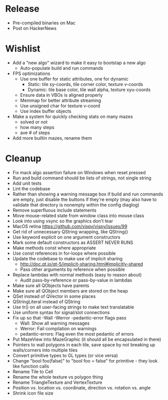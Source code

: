 Release
=======
- Pre-compiled binaries on Mac
- Post on HackerNews

Wishlist
========
- Add a "new algo" wizard to make it easy to bootstap a new algo
    - Auto-populate build and run commands
- FPS optimizations
    - Use one buffer for static attributes, one for dynamic
        - Static: tile xy-coords, tile corner color, texture v-coords
        - Dynamic: tile base color, tile wall alpha, texture xyu-coords
    - Ensure data in VBOs is aligned properly
    - Memmap for better attribute streaming
    - Use unsigned char for texture v-coord
    - Use index buffer objects
- Make a system for quickly checking stats on many mazes
    - solved or not
    - how many steps
    - ave # of steps
- Add more builtin mazes, rename them

Cleanup
=======
- Fix mack algo assertion failure on Windows when reset pressed
- Run and build command should be lists of strings, not single string
- Add unit tests
- Lint the codebase
- Rather than showing a warning message box if build and run commands are
  empty, just disable the buttons if they're empty (may also have to validate
  that directory is nonempty within the config diaglog)
- Remove superfluous include statements
- Move mouse-related state from window class into mouse class 
- Look into using vsync so the graphics don't tear
- MacOS retina https://github.com/vispy/vispy/issues/99
- Get rid of unnecessary QString wrapping, like QString(<SOME-QSTRING>)
- Use keyword explicit on one argument constructors
- Mark some default constructors as ASSERT NEVER RUNS
- Make methods const where appropriate
- Use const references in for-loops where possible
- Update the codebase to make use of implicit sharing
    - http://doc.qt.io/qt-5/implicit-sharing.html#implicitly-shared
    - Pass other arguments by reference when possible
- Replace lambdas with normal methods (easy to reason about)
    - Audit pass-by-reference or pass-by-value in lambdas
- Make sure all QObjects have parents
- Make sure all QObject members are stored on the heap
- QSet instead of QVector in some places
- QStringLiteral instead of QString
- Use tr() on all user-facing strings to make text translatable
- Use uniform syntax for signal/slot connections
- Fix up so that -Wall -Werror -pedantic-error flags pass
    - Wall: Show all warning messages
    - Werror: Fail compilation on warnings
    - pedantic-errors: Flag even the most pedantic of errors
- Put MazeView into MazeGraphic (it should all be encapsulated in there)
- Pointers to wall polygons in each tile, save space by not breaking up walls/corners into multiple tiles
- Convert primitive types to GL types (or vice versa)
- Change "bool foo(false)" to "bool foo = false" for primitive - they look like function calls
- Rename Tile to Cell
- Rename the whole texture vs polygon thing
- Rename TriangleTexture and VertexTexture
- Position vs. location vs. coordinate, direction vs. rotation vs. angle
- Shrink icon file size
